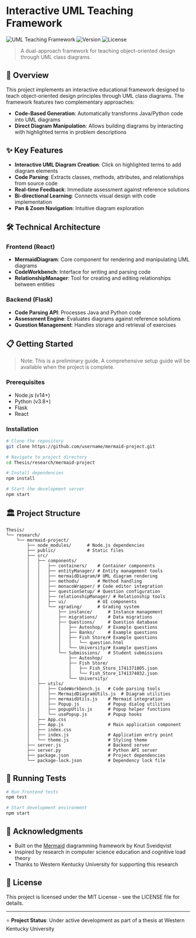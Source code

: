# Interactive UML Teaching Framework

![UML Teaching Framework](https://img.shields.io/badge/UML-Teaching%20Framework-blue)
![Version](https://img.shields.io/badge/version-1.0.0--alpha-orange)
![License](https://img.shields.io/badge/license-MIT-green)

> A dual-approach framework for teaching object-oriented design through UML class diagrams.

## 🚀 Overview

This project implements an interactive educational framework designed to teach object-oriented design principles through UML class diagrams. The framework features two complementary approaches:

- **Code-Based Generation**: Automatically transforms Java/Python code into UML diagrams
- **Direct Diagram Manipulation**: Allows building diagrams by interacting with highlighted terms in problem descriptions

## ✨ Key Features

- **Interactive UML Diagram Creation**: Click on highlighted terms to add diagram elements
- **Code Parsing**: Extracts classes, methods, attributes, and relationships from source code
- **Real-time Feedback**: Immediate assessment against reference solutions
- **Bi-directional Learning**: Connects visual design with code implementation
- **Pan & Zoom Navigation**: Intuitive diagram exploration

## 🛠️ Technical Architecture

### Frontend (React)
- **MermaidDiagram**: Core component for rendering and manipulating UML diagrams
- **CodeWorkbench**: Interface for writing and parsing code
- **RelationshipManager**: Tool for creating and editing relationships between entities

### Backend (Flask)
- **Code Parsing API**: Processes Java and Python code
- **Assessment Engine**: Evaluates diagrams against reference solutions
- **Question Management**: Handles storage and retrieval of exercises

## 📋 Getting Started

> Note: This is a preliminary guide. A comprehensive setup guide will be available when the project is complete.

### Prerequisites
- Node.js (v14+)
- Python (v3.8+)
- Flask
- React

### Installation

```bash
# Clone the repository
git clone https://github.com/username/mermaid-project.git

# Navigate to project directory
cd Thesis/research/mermaid-project

# Install dependencies
npm install

# Start the development server
npm start
```

## 🏛️ Project Structure

```
Thesis/
└── research/
    └── mermaid-project/
        ├── node_modules/      # Node.js dependencies
        ├── public/            # Static files
        ├── src/
        │   ├── components/
        │   │   ├── containers/    # Container components
        │   │   ├── entityManager/ # Entity management tools
        │   │   ├── mermaidDiagram/# UML diagram rendering
        │   │   ├── methods/       # Method handling
        │   │   ├── monacoWrapper/ # Code editor integration
        │   │   ├── questionSetup/ # Question configuration
        │   │   ├── relationshipManager/ # Relationship tools
        │   │   ├── ui/            # UI components
        │   │   └── xgrading/      # Grading system
        │   │       ├── instance/      # Instance management
        │   │       ├── migrations/    # Data migrations
        │   │       ├── Questions/     # Question database
        │   │       │   ├── Autoshop/  # Example questions
        │   │       │   ├── Banks/     # Example questions
        │   │       │   ├── Fish Store/# Example questions
        │   │       │   │   └── question.html
        │   │       │   └── University/# Example questions
        │   │       └── Submissions/   # Student submissions
        │   │           ├── Autoshop/
        │   │           ├── Fish Store/
        │   │           │   ├── Fish_Store_1741371805.json
        │   │           │   └── Fish_Store_1741374032.json
        │   │           └── University/
        │   ├── utils/
        │   │   ├── CodeWorkbench.js   # Code parsing tools
        │   │   ├── MermaidDiagramUtils.js  # Diagram utilities
        │   │   ├── mermaidUtils.js    # Mermaid integration
        │   │   ├── Popup.js           # Popup dialog utilities
        │   │   ├── popupUtils.js      # Popup helper functions
        │   │   └── usePopup.js        # Popup hooks
        │   ├── App.css
        │   ├── App.js                 # Main application component
        │   ├── index.css
        │   ├── index.js               # Application entry point
        │   └── theme.js               # Styling theme
        ├── server.js                  # Backend server
        ├── server.py                  # Python API server
        ├── package.json               # Project dependencies
        └── package-lock.json          # Dependency lock file
```

## 🧪 Running Tests

```bash
# Run frontend tests
npm test

# Start development environment
npm start
```

## 🙏 Acknowledgments

- Built on the [Mermaid](https://github.com/mermaid-js/mermaid) diagramming framework by Knut Sveidqvist
- Inspired by research in computer science education and cognitive load theory
- Thanks to Western Kentucky University for supporting this research

## 📃 License

This project is licensed under the MIT License - see the LICENSE file for details.

---

⭐ **Project Status**: Under active development as part of a thesis at Western Kentucky University
